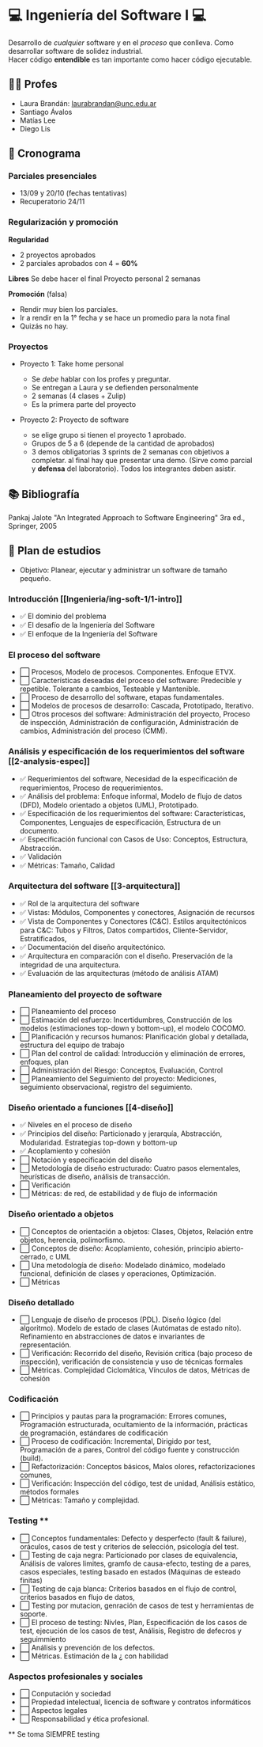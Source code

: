 # 💻️ Ingeniería del Software I 💻️
Desarrollo de *cualquier* software y en el *proceso* que conlleva.
Como desarrollar software de solidez industrial.  
Hacer código **entendible** es tan importante como hacer código ejecutable.

## 👩‍🏫️ Profes
* Laura Brandán: [laurabrandan@unc.edu.ar](laurabrandan@unc.edu.ar)
* Santiago Ávalos
* Matías Lee
* Diego Lis

## 📆 Cronograma
### Parciales presenciales
* 13/09 y 20/10  (fechas tentativas)
* Recuperatorio 24/11

### Regularización y promoción
**Regularidad**
* 2 proyectos aprobados
* 2 parciales aprobados con 4 = **60%**

**Libres**
Se debe hacer el final
Proyecto personal 2 semanas

**Promoción** (falsa)
* Rendir muy bien los parciales.
* Ir a rendir en la 1° fecha y se hace un promedio para la nota final
* Quizás no hay.

### Proyectos
* Proyecto 1: Take home personal
    * Se *debe* hablar con los profes y preguntar.
    * Se entregan a Laura y se defienden personalmente
    * 2 semanas (4 clases + Zulip)
    * Es la primera parte del proyecto

* Proyecto 2: Proyecto de software
    * se elige grupo si tienen el proyecto 1 aprobado.
    * Grupos de 5 a 6 (depende de la cantidad de aprobados)
    * 3 demos obligatorias 3 sprints de 2 semanas con objetivos a completar.
      al final hay que presentar una demo. (Sirve como parcial y **defensa** del 
      laboratorio). Todos los integrantes deben asistir.

## 📚️ Bibliografía
Pankaj Jalote "An Integrated Approach to Software Engineering" 3ra ed.,
Springer, 2005

## 📑️ Plan de estudios
* Objetivo: Planear, ejecutar y administrar un software de tamaño pequeño.

### **Introducción** [[Ingenieria/ing-soft-1/1-intro]]
+ ✅️ El dominio del problema
+ ✅️ El desafío de la Ingeniería del Software
+ ✅️ El enfoque de la Ingeniería del Software

### **El proceso del software**
+ ⬜️ Procesos, Modelo de procesos. Componentes. Enfoque ETVX.
+ ⬜️ Características deseadas del proceso del software: Predecible y repetible. Tolerante a cambios, Testeable y Mantenible.
+ ⬜️ Proceso de desarrollo del software, etapas fundamentales.
+ ⬜️ Modelos de procesos de desarrollo: Cascada, Prototipado, Iterativo.
+ ⬜️ Otros procesos del software: Administración del proyecto, Proceso de inspección, Administración de configuración, Administración de cambios, Administración del proceso (CMM).

### **Análisis y especificación de los requerimientos del software**  [[2-analysis-espec]]
+ ✅️ Requerimientos del software, Necesidad de la especificación de requerimientos, Proceso de requerimientos.
+ ✅️ Análisis del problema: Enfoque informal, Modelo de flujo de datos (DFD), Modelo orientado a objetos (UML), Prototipado.
+ ✅️ Especificación de los requerimientos del software: Características, Componentes, Lenguajes de especificación, Estructura de un documento.
+ ✅️ Especificación funcional con Casos de Uso: Conceptos, Estructura, Abstracción.
+ ✅️ Validación
+ ✅️ Métricas: Tamaño, Calidad

### **Arquitectura del software** [[3-arquitectura]]
+ ✅️ Rol de la arquitectura del software
+ ✅️ Vistas: Módulos, Componentes y conectores, Asignación de recursos
+ ✅️ Vista de Componentes y Conectores (C&C). Estilos arquitectónicos para C&C: Tubos y Filtros, Datos compartidos, Cliente-Servidor, Estratificados,
+ ✅️ Documentación del diseño arquitectónico.
+ ✅️ Arquitectura en comparación con el diseño. Preservación de la integridad de una arquitectura.
+ ✅️ Evaluación de las arquitecturas (método de análisis ATAM)

### **Planeamiento del proyecto de software**
+ ⬜️ Planeamiento del proceso
+ ⬜️ Estimación del esfuerzo: Incertidumbres, Construcción de los modelos (estimaciones top-down y bottom-up), el modelo COCOMO.
+ ⬜️ Planificación y recursos humanos: Planificación global y detallada, estructura del equipo de trabajo
+ ⬜️ Plan del control de calidad: Introducción y eliminación de errores, enfoques, plan
+ ⬜️ Administración del Riesgo: Conceptos, Evaluación, Control
+ ⬜️ Planeamiento del Seguimiento del proyecto: Mediciones, seguimiento observacional, registro del seguimiento.

### **Diseño orientado a funciones** [[4-diseño]]
+  ✅️ Niveles en el proceso de diseño
+ ✅️ Principios del diseño: Particionado y jerarquía, Abstracción, Modularidad. Estrategias top-down y bottom-up
+ ✅️ Acoplamiento y cohesión
+ ⬜️ Notación y especificación del diseño
+ ⬜️ Metodología de diseño estructurado: Cuatro pasos elementales, heurísticas de diseño, análisis de transacción.
+ ⬜️ Verificación
+ ⬜️ Métricas: de red, de estabilidad y de flujo de información

### **Diseño orientado a objetos**
+ ⬜️ Conceptos de orientación a objetos: Clases, Objetos, Relación entre objetos, herencia, polimorfismo.
+ ⬜️ Conceptos de diseño: Acoplamiento, cohesión, principio abierto-cerrado, c UML
+ ⬜️ Una metodología de diseño: Modelado dinámico, modelado funcional, definición de clases y operaciones, Optimización.
+ ⬜️ Métricas

### **Diseño detallado**
+ ⬜️ Lenguaje de diseño de procesos (PDL). Diseño lógico (del algoritmo). Modelo de estado de clases (Autómatas de estado nito). Refinamiento en abstracciones de datos e invariantes de representación.
+ ⬜️ Verificación: Recorrido del diseño, Revisión crítica (bajo proceso de inspección), verificación de consistencia y uso de técnicas formales
+ ⬜️ Métricas. Complejidad Ciclomática, Vínculos de datos, Métricas de cohesión

### **Codificación**
+ ⬜️ Principios y pautas para la programación: Errores comunes, Programación estructurada, ocultamiento de la información, prácticas de programación, estándares de codificación
+ ⬜️ Proceso de codificación: Incremental, Dirigido por test, Programación de a pares, Control del código fuente y construcción (build).
+ ⬜️ Refactorización: Conceptos básicos, Malos olores, refactorizaciones comunes,
+ ⬜️ Verificación: Inspección del código, test de unidad, Análisis estático, métodos formales
+ ⬜️ Métricas: Tamaño y complejidad.

### **Testing** **
+ ⬜️ Conceptos fundamentales: Defecto y desperfecto  (fault & failure), oráculos, casos de test y criterios de selección, psicología del test.
+ ⬜️ Testing de caja negra: Particionado por clases de equivalencia, Análisis de valores limites, gramfo de causa-efecto, testing de a pares, casos especiales, testing basado en estados (Máquinas de esteado finitas)
+ ⬜️ Testing de caja blanca: Criterios basados en el flujo de control, criterios basados en flujo de datos,
+ ⬜️ Testing por mutacion, genración de casos de test y herramientas de soporte.
+ ⬜️ El proceso de testing: Nivles, Plan, Especificación de los casos de test, ejecución de los casos de test, Análisis, Registro de defecros y seguimmiento
+ ⬜️ Análisis y prevención de los defectos.
+ ⬜️ Métricas. Estimación de la ¿ con habilidad

### **Aspectos profesionales y sociales**
+ ⬜️ Conputación y sociedad
+ ⬜️ Propiedad intelectual, licencia de software y contratos informáticos
+ ⬜️ Aspectos legales
+ ⬜️ Responsabilidad y ética profesional.

** Se toma SIEMPRE testing